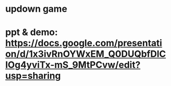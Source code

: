 # updown game
# ppt & demo: https://docs.google.com/presentation/d/1x3ivRnOYWxEM_Q0DUQbfDlCIOg4yviTx-mS_9MtPCvw/edit?usp=sharing
